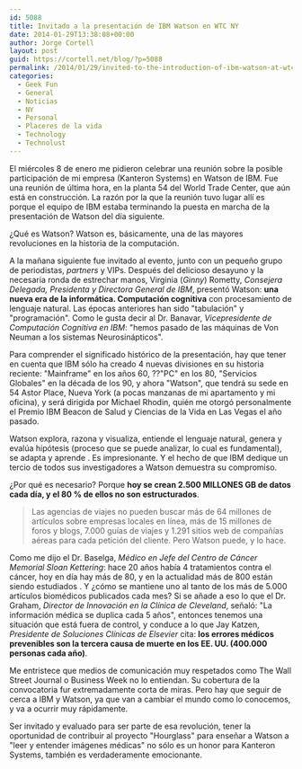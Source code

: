 ```yaml
---
id: 5088
title: Invitado a la presentación de IBM Watson en WTC NY
date: 2014-01-29T13:38:08+00:00
author: Jorge Cortell
layout: post
guid: https://cortell.net/blog/?p=5088
permalink: /2014/01/29/invited-to-the-introduction-of-ibm-watson-at-wtc-ny/
categories:
  - Geek Fun
  - General
  - Noticias
  - NY
  - Personal
  - Placeres de la vida
  - Technology
  - Technolust
---
```

El miércoles 8 de enero me pidieron celebrar una reunión sobre la posible participación de mi empresa (Kanteron Systems) en Watson de IBM. Fue una reunión de última hora, en la planta 54 del World Trade Center, que aún está en construcción. La razón por la que la reunión tuvo lugar allí es porque el equipo de IBM estaba terminando la puesta en marcha de la presentación de Watson del día siguiente.

¿Qué es Watson? Watson es, básicamente, una de las mayores revoluciones en la historia de la computación.

A la mañana siguiente fue invitado al evento, junto con un pequeño grupo de periodistas, _partners_ y VIPs. Después del delicioso desayuno y la necesaria ronda de estrechar manos, Virginia (_Ginny_) Rometty, _Consejera Delegada, Presidenta y Directora General de IBM_, presentó Watson: **una nueva era de la informática. Computación cognitiva** con procesamiento de lenguaje natural. Las épocas anteriores han sido "tabulación" y "programación". Como le gusta decir al Dr. Banavar, _Vicepresidente de Computación Cognitiva en IBM_: "hemos pasado de las máquinas de Von Neuman a los sistemas Neurosinápticos".

Para comprender el significado histórico de la presentación, hay que tener en cuenta que IBM sólo ha creado 4 nuevas divisiones en su historia reciente: "Mainframe" en los años 60, ??"PC" en los 80, "Servicios Globales" en la década de los 90, y ahora "Watson", que tendrá su sede en 54 Astor Place, Nueva York (a pocas manzanas de mi apartamento y mi oficina), y será dirigida por Michael Rhodin, quién me otorgó personalmente el Premio IBM Beacon de Salud y Ciencias de la Vida en Las Vegas el año pasado.

Watson explora, razona y visualiza, entiende el lenguaje natural, genera y evalúa hipótesis (proceso que se puede analizar, lo cual es fundamental), se adapta y aprende . Es impresionante. Y el hecho de que IBM dedique un tercio de todos sus investigadores a Watson demuestra su compromiso.

¿Por qué es necesario? Porque **hoy se crean 2.500 MILLONES GB de datos cada día, y el 80 % de ellos no son estructurados**.

> Las agencias de viajes no pueden buscar más de 64 millones de artículos sobre empresas locales en línea, más de 15 millones de foros y blogs, 7.000 guías de viajes y 1.291 sitios web de compañías aéreas para cada petición del cliente. Pero Watson puede, y lo hace.

Como me dijo el Dr. Baselga, _Médico en Jefe del Centro de Cáncer Memorial Sloan Kettering_: hace 20 años había 4 tratamientos contra el cáncer, hoy en día hay más de 80, y en la actualidad más de 800 están siendo estudiados . Y ¿cómo se mantiene uno al tanto de los más de 5.000 artículos biomédicos publicados cada mes? Si se añade a eso lo que el Dr. Graham, _Director de Innovación en la Clínica de Cleveland_, señaló: "La información médica se duplica cada 5 años", entonces tenemos una situación que está fuera de control, y conduce a lo que Jay Katzen, _Presidente de Soluciones Clínicas de Elsevier_ cita: **los errores médicos prevenibles son la tercera causa de muerte en los EE. UU. (400.000 personas cada año)**.

Me entristece que medios de comunicación muy respetados como The Wall Street Journal o Business Week no lo entiendan. Su cobertura de la convocatoria fur extremadamente corta de miras. Pero hay que seguir de cerca a IBM y Watson, ya que van a cambiar el mundo como lo conocemos, y va a ocurrir muy rápidamente.

Ser invitado y evaluado para ser parte de esa revolución, tener la oportunidad de contribuir al proyecto "Hourglass" para enseñar a Watson a "leer y entender imágenes médicas" no sólo es un honor para Kanteron Systems, también es verdaderamente emocionante.

&nbsp;